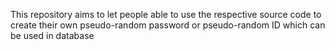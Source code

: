 This repository aims to let people able to use the respective source code to create their own pseudo-random password or pseudo-random ID which can be used in database
